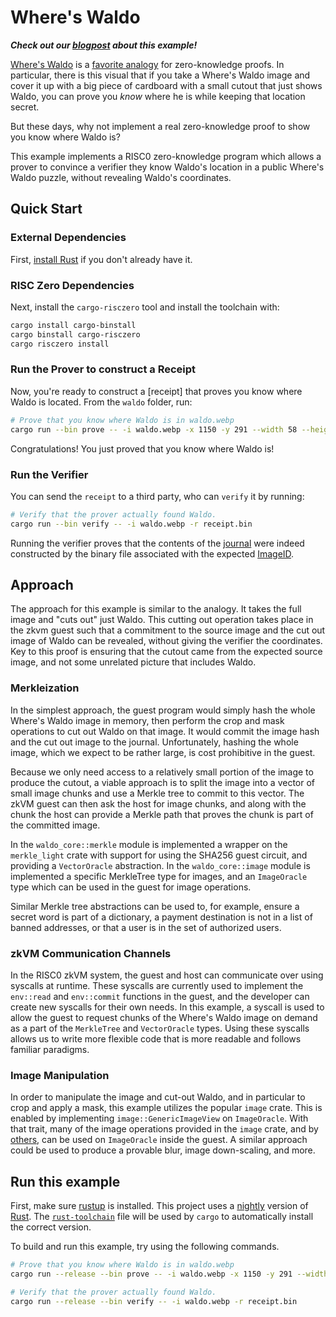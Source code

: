 # Where's Waldo

***Check out our [blogpost](https://www.risczero.com/news/waldo) about this example!***

[Where's Waldo] is a [favorite analogy] for zero-knowledge proofs. In
particular, there is this visual that if you take a Where's Waldo image and
cover it up with a big piece of cardboard with a small cutout that just shows
Waldo, you can prove you _know_ where he is while keeping that location secret.

[Where's Waldo]: https://en.wikipedia.org/wiki/Where%27s_Wally%3F
[favorite analogy]:
    https://medium.com/swlh/a-zero-knowledge-proof-for-wheres-wally-930c21e55399

But these days, why not implement a real zero-knowledge proof to show you know
where Waldo is?

This example implements a RISC0 zero-knowledge program which allows a prover to
convince a verifier they know Waldo's location in a public Where's Waldo puzzle,
without revealing Waldo's coordinates.

## Quick Start

### External Dependencies

First, [install Rust] if you don't already have it.

### RISC Zero Dependencies

Next, install the `cargo-risczero` tool and install the toolchain with:

```bash
cargo install cargo-binstall
cargo binstall cargo-risczero
cargo risczero install
```

### Run the Prover to construct a Receipt

Now, you're ready to construct a [receipt] that proves you know where Waldo is located. From the `waldo` folder, run:

```bash
# Prove that you know where Waldo is in waldo.webp
cargo run --bin prove -- -i waldo.webp -x 1150 -y 291 --width 58 --height 70 -m waldo_mask.png
```

Congratulations! You just proved that you know where Waldo is!

### Run the Verifier

You can send the `receipt` to a third party, who can `verify` it by running:

```bash
# Verify that the prover actually found Waldo.
cargo run --bin verify -- -i waldo.webp -r receipt.bin
```

Running the verifier proves that the contents of the [journal] were indeed constructed by the binary file associated with the expected [ImageID].

[install Rust]: https://doc.rust-lang.org/cargo/getting-started/installation.html
[journal]: https://docs.rs/risc0-zkvm/*/risc0_zkvm/struct.Receipt.html#structfield.journal
[ImageID]: https://dev.risczero.com/terminology#image-id

## Approach

The approach for this example is similar to the analogy. It takes the full image
and "cuts out" just Waldo. This cutting out operation takes place in the zkvm
guest such that a commitment to the source image and the cut out image of Waldo
can be revealed, without giving the verifier the coordinates. Key to this proof
is ensuring that the cutout came from the expected source image, and not some
unrelated picture that includes Waldo.

### Merkleization

In the simplest approach, the guest program would simply hash the whole Where's
Waldo image in memory, then perform the crop and mask operations to cut out
Waldo on that image. It would commit the image hash and the cut out image to the
journal. Unfortunately, hashing the whole image, which we expect to be rather
large, is cost prohibitive in the guest.

Because we only need access to a relatively small portion of the image to
produce the cutout, a viable approach is to split the image into a vector of
small image chunks and use a Merkle tree to commit to this vector. The zkVM
guest can then ask the host for image chunks, and along with the chunk the host
can provide a Merkle path that proves the chunk is part of the committed image.

In the `waldo_core::merkle` module is implemented a wrapper on the
`merkle_light` crate with support for using the SHA256 guest circuit, and
providing a `VectorOracle` abstraction. In the `waldo_core::image` module is
implemented a specific MerkleTree type for images, and an `ImageOracle` type
which can be used in the guest for image operations.

Similar Merkle tree abstractions can be used to, for example, ensure a secret
word is part of a dictionary, a payment destination is not in a list of banned
addresses, or that a user is in the set of authorized users.

### zkVM Communication Channels

In the RISC0 zkVM system, the guest and host can communicate over using syscalls
at runtime. These syscalls are currently used to implement the `env::read` and
`env::commit` functions in the guest, and the developer can create new syscalls
for their own needs. In this example, a syscall is used to allow the guest to
request chunks of the Where's Waldo image on demand as a part of the
`MerkleTree` and `VectorOracle` types. Using these syscalls allows us to write
more flexible code that is more readable and follows familiar paradigms.

### Image Manipulation

In order to manipulate the image and cut-out Waldo, and in particular to crop
and apply a mask, this example utilizes the popular `image` crate. This is
enabled by implementing `image::GenericImageView` on `ImageOracle`. With that
trait, many of the image operations provided in the `image` crate, and by
[others], can be used on `ImageOracle` inside the guest. A similar approach
could be used to produce a provable blur, image down-scaling, and more.

[others]: https://docs.rs/imageproc/latest/imageproc/

## Run this example

First, make sure [rustup](https://rustup.rs) is installed. This project uses a
[nightly](https://doc.rust-lang.org/book/appendix-07-nightly-rust.html) version
of [Rust](https://doc.rust-lang.org/book/ch01-01-installation.html). The
[`rust-toolchain`](rust-toolchain) file will be used by `cargo` to automatically
install the correct version.

To build and run this example, try using the following commands.

```bash
# Prove that you know where Waldo is in waldo.webp
cargo run --release --bin prove -- -i waldo.webp -x 1150 -y 291 --width 58 --height 70 -m waldo_mask.png

# Verify that the prover actually found Waldo.
cargo run --release --bin verify -- -i waldo.webp -r receipt.bin
```
